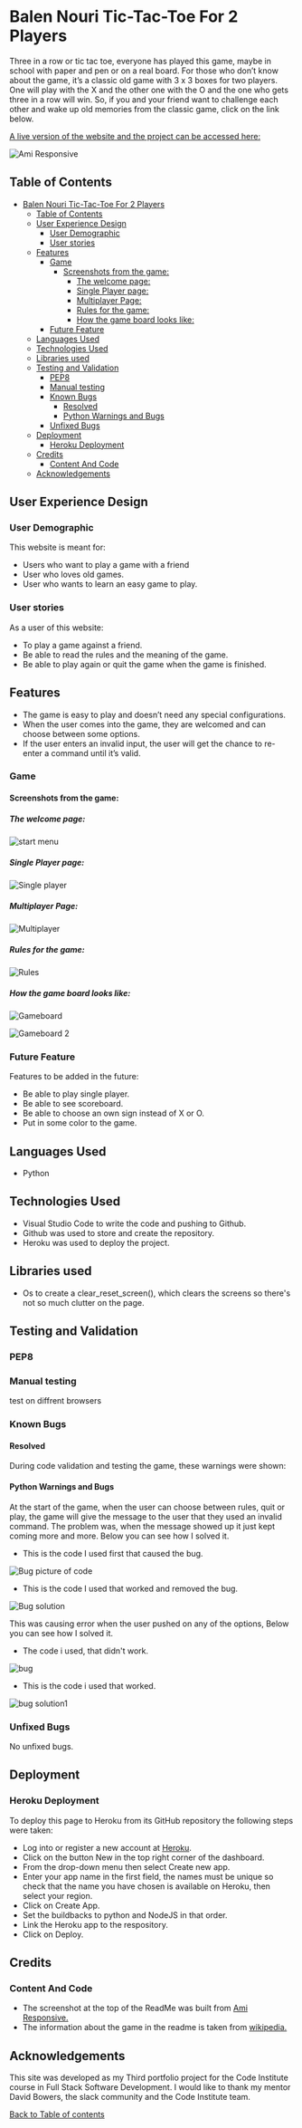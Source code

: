 # Balen Nouri Tic-Tac-Toe For 2 Players

Three in a row or tic tac toe, everyone has played this game, maybe in school with paper and pen or on a real board.  For those who don’t know about the game, it’s a classic old game with 3 x 3 boxes for two players. One will play with the X and the other one with the O and the one who gets three in a row will win. So, if you and your friend want to challenge each other and wake up old memories from the classic game, click on the link below.

[A live version of the website and the project can be accessed here:]()

![Ami Responsive]()

## Table of Contents

- [Balen Nouri Tic-Tac-Toe For 2 Players](#balen-nouri-tic-tac-toe-for-2-players)
  - [Table of Contents](#table-of-contents)
  - [User Experience Design](#user-experience-design)
    - [User Demographic](#user-demographic)
    - [User stories](#user-stories)
  - [Features](#features)
    - [Game](#game)
      - [Screenshots from the game:](#screenshots-from-the-game)
        - [The welcome page:](#the-welcome-page)
        - [Single Player page:](#single-player-page)
        - [Multiplayer Page:](#multiplayer-page)
        - [Rules for the game:](#rules-for-the-game)
        - [How the game board looks like:](#how-the-game-board-looks-like)
    - [Future Feature](#future-feature)
  - [Languages Used](#languages-used)
  - [Technologies Used](#technologies-used)
  - [Libraries used](#libraries-used)
  - [Testing and Validation](#testing-and-validation)
    - [PEP8](#pep8)
    - [Manual testing](#manual-testing)
    - [Known Bugs](#known-bugs)
      - [Resolved](#resolved)
      - [Python Warnings and Bugs](#python-warnings-and-bugs)
    - [Unfixed Bugs](#unfixed-bugs)
  - [Deployment](#deployment)
    - [Heroku Deployment](#heroku-deployment)
  - [Credits](#credits)
    - [Content And Code](#content-and-code)
  - [Acknowledgements](#acknowledgements)

## User Experience Design

### User Demographic

This website is meant for:

- Users who want to play a game with a friend
- User who loves old games.
- User who wants to learn an easy game to play.

### User stories

As a user of this website:

- To play a game against a friend.
- Be able to read the rules and the meaning of the game.
- Be able to play again or quit the game when the game is finished.

## Features

- The game is easy to play and doesn’t need any special configurations.
- When the user comes into the game, they are welcomed and can choose between some options.
- If the user enters an invalid input, the user will get the chance to re-enter a command until it’s valid.

### Game

#### Screenshots from the game:

##### The welcome page:

![start menu](assets/readme/start-menu.png)

##### Single Player page:

![Single player](assets/readme/single-player-menu.png)

##### Multiplayer Page:

![Multiplayer](assets/readme/multiplaye-meny.png)

##### Rules for the game:

![Rules](assets/readme/rules-meny.png)

##### How the game board looks like:

![Gameboard](assets/readme/play-game.png)

![Gameboard 2](assets/readme/gameboard-two.png)

### Future Feature

Features to be added in the future:

- Be able to play single player.
- Be able to see scoreboard.
- Be able to choose an own sign instead of X or O.
- Put in some color to the game.

## Languages Used

- Python

## Technologies Used

- Visual Studio Code to write the code and pushing to Github.
- Github was used to store and create the repository.
- Heroku was used to deploy the project.

## Libraries used

- Os to create a clear_reset_screen(), which clears the screens so there's not so much clutter on the page.

## Testing and Validation

### PEP8

### Manual testing

test on diffrent browsers

### Known Bugs

#### Resolved

During code validation and testing the game, these warnings were shown:

#### Python Warnings and Bugs

At the start of the game, when the user can choose between rules, quit or play, the game will give the message to the user that they used an invalid command. The problem was, when the message showed up it just kept coming more and more. Below you can see how I solved it.

- This is the code I used first that caused the bug.

![Bug picture of code](assets/readme/bug-one-two.png)

- This is the code I used that worked and removed the bug.

![Bug solution](assets/readme/bug-one.png)

This was causing error when the user pushed on any of the options, Below you can see how I solved it.

- The code i used, that didn't work.

![bug](assets/readme/bug-two.png)

- This is the code i used that worked.

![bug solution1](assets/readme/bug-two-two.png)

### Unfixed Bugs

No unfixed bugs.

## Deployment

### Heroku Deployment

To deploy this page to Heroku from its GitHub repository the following steps were taken:

- Log into or register a new account at [Heroku](https://www.heroku.com/).
- Click on the button New in the top right corner of the dashboard.
- From the drop-down menu then select Create new app.
- Enter your app name in the first field, the names must be unique so check that the name you have chosen is available on Heroku, then select your region.
- Click on Create App.
- Set the buildbacks to python and NodeJS in that order.
- Link the Heroku app to the respository.
- Click on Deploy.

## Credits

### Content And Code

- The screenshot at the top of the ReadMe was built from [Ami Responsive.](https://ui.dev/amiresponsive)
- The information about the game in the readme is taken from [wikipedia.](https://sv.wikipedia.org/wiki/Tre_i_rad)

## Acknowledgements

This site was developed as my Third portfolio project for the Code Institute course in Full Stack Software Development. I would like to thank my mentor David Bowers, the slack community and the Code Institute team.

[Back to Table of contents](#balen-nouri-tic-tac-toe-for-2-players)
